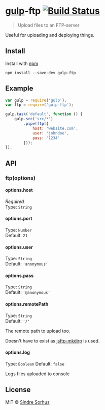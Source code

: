 # [gulp](https://github.com/wearefractal/gulp)-ftp [![Build Status](https://secure.travis-ci.org/sindresorhus/gulp-ftp.png?branch=master)](http://travis-ci.org/sindresorhus/gulp-ftp)

> Upload files to an FTP-server

Useful for uploading and deploying things.


## Install

Install with [npm](https://npmjs.org/package/gulp-ftp)

```
npm install --save-dev gulp-ftp
```


## Example

```js
var gulp = require('gulp');
var ftp = require('gulp-ftp');

gulp.task('default', function () {
	gulp.src('src/*')
		.pipe(ftp({
			host: 'website.com',
			user: 'johndoe',
			pass: '1234'
		}));
});
```


## API

### ftp(options)

#### options.host

*Required*  
Type: `String`

#### options.port

Type: `Number`  
Default: `21`

#### options.user

Type: `String`  
Default: `'anonymous'`

#### options.pass

Type: `String`  
Default: `'@anonymous'`

#### options.remotePath

Type: `String`  
Default: `'/'`

The remote path to upload too.

Doesn't have to exist as [jsftp-mkdirp](https://github.com/sindresorhus/jsftp-mkdirp) is used.

#### options.log

Type: `Boolean`
Default: `false`

Logs files uploaded to console


## License

MIT © [Sindre Sorhus](http://sindresorhus.com)
